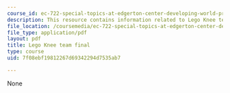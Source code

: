 ```yaml
---
course_id: ec-722-special-topics-at-edgerton-center-developing-world-prosthetics-spring-2010
description: This resource contains information related to Lego Knee team final.
file_location: /coursemedia/ec-722-special-topics-at-edgerton-center-developing-world-prosthetics-spring-2010/7f08ebf19812267d69342294d7535ab7_MITEC_722S10_legoknee_fnal.pdf
file_type: application/pdf
layout: pdf
title: Lego Knee team final
type: course
uid: 7f08ebf19812267d69342294d7535ab7

---
```

None